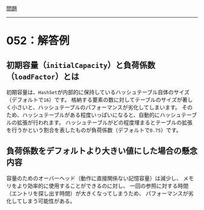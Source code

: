 [問題](../README.md)

***
# 052：解答例
## 初期容量（`initialCapacity`）と負荷係数（`loadFactor`）とは
初期容量は、`HashSet`が内部的に保持しているハッシュテーブル自体のサイズ（デフォルトで`16`）です。
格納する要素の数に対してテーブルのサイズが著しく小さいと、ハッシュテーブルのパフォーマンスが劣化してしまいます。
そのため、ハッシュテーブルがある程度いっぱいになると、自動的にハッシュテーブルの拡張が行われます。
ハッシュテーブルがどの程度埋まるとテーブルの拡張を行うかという割合を表したものが負荷係数（デフォルトで`0.75`）です。

## 負荷係数をデフォルトより大きい値にした場合の懸念内容
容量のためのオーバーヘッド（動作に直接関係ない記憶容量）は減少し、
メモリをより効率的に使用することができるのに対し、
一回の参照に対する時間（エントリを探し出す時間）が大きくなってしまうため、
パフォーマンスが劣化してしまう可能性がある。